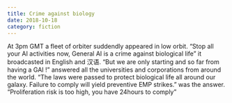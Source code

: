 ```yaml
---
title: Crime against biology
date: 2018-10-18
category: fiction
---
```


At 3pm GMT a fleet of orbiter suddendly appeared in low orbit.
“Stop all your AI activities now, General AI is a crime against biological life” it broadcasted in English and 汉语.
“But we are only starting and so far from having a GAI !” answered all the universities and corporations from around the world.
“The laws were passed to protect biological life all around our galaxy. Failure to comply will yield preventive EMP strikes.” was the answer.
“Proliferation risk is too high, you have 24hours to comply”
